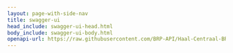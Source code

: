 ```yaml
---
layout: page-with-side-nav
title: swagger-ui
head_include: swagger-ui-head.html
body_include: swagger-ui-body.html
openapi-url: https://raw.githubusercontent.com/BRP-API/Haal-Centraal-BRP-bevragen/v1.3.1/specificatie/genereervariant/openapi.yaml
---
```

<div id="swagger-ui"></div>
